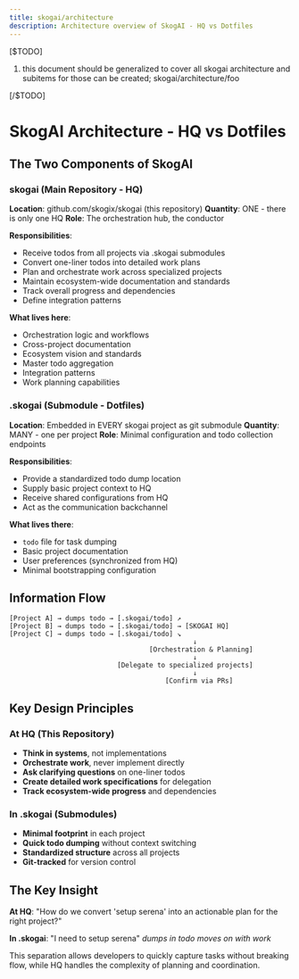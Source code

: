 ```yaml
---
title: skogai/architecture
description: Architecture overview of SkogAI - HQ vs Dotfiles
---
```


[$TODO]

1. this document should be generalized to cover all skogai architecture and subitems for those can be created; skogai/architecture/foo

[/$TODO]

# SkogAI Architecture - HQ vs Dotfiles

## The Two Components of SkogAI

### skogai (Main Repository - HQ)

**Location**: github.com/skogix/skogai (this repository)
**Quantity**: ONE - there is only one HQ
**Role**: The orchestration hub, the conductor

**Responsibilities**:

- Receive todos from all projects via .skogai submodules
- Convert one-liner todos into detailed work plans
- Plan and orchestrate work across specialized projects
- Maintain ecosystem-wide documentation and standards
- Track overall progress and dependencies
- Define integration patterns

**What lives here**:

- Orchestration logic and workflows
- Cross-project documentation
- Ecosystem vision and standards
- Master todo aggregation
- Integration patterns
- Work planning capabilities

### .skogai (Submodule - Dotfiles)

**Location**: Embedded in EVERY skogai project as git submodule
**Quantity**: MANY - one per project
**Role**: Minimal configuration and todo collection endpoints

**Responsibilities**:

- Provide a standardized todo dump location
- Supply basic project context to HQ
- Receive shared configurations from HQ
- Act as the communication backchannel

**What lives there**:

- `todo` file for task dumping
- Basic project documentation
- User preferences (synchronized from HQ)
- Minimal bootstrapping configuration

## Information Flow

```
[Project A] → dumps todo → [.skogai/todo] ↗
[Project B] → dumps todo → [.skogai/todo] → [SKOGAI HQ]
[Project C] → dumps todo → [.skogai/todo] ↘
                                              ↓
                                   [Orchestration & Planning]
                                              ↓
                           [Delegate to specialized projects]
                                              ↓
                                       [Confirm via PRs]
```

## Key Design Principles

### At HQ (This Repository)

- **Think in systems**, not implementations
- **Orchestrate work**, never implement directly
- **Ask clarifying questions** on one-liner todos
- **Create detailed work specifications** for delegation
- **Track ecosystem-wide progress** and dependencies

### In .skogai (Submodules)

- **Minimal footprint** in each project
- **Quick todo dumping** without context switching
- **Standardized structure** across all projects
- **Git-tracked** for version control

## The Key Insight

**At HQ**: "How do we convert 'setup serena' into an actionable plan for the right project?"

**In .skogai**: "I need to setup serena" _dumps in todo_ _moves on with work_

This separation allows developers to quickly capture tasks without breaking flow, while HQ handles the complexity of planning and coordination.
